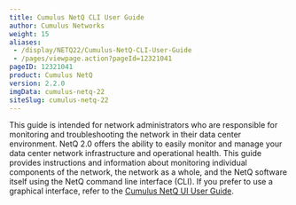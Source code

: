 ```yaml
---
title: Cumulus NetQ CLI User Guide
author: Cumulus Networks
weight: 15
aliases:
 - /display/NETQ22/Cumulus-NetQ-CLI-User-Guide
 - /pages/viewpage.action?pageId=12321041
pageID: 12321041
product: Cumulus NetQ
version: 2.2.0
imgData: cumulus-netq-22
siteSlug: cumulus-netq-22
---
```

This guide is intended for network administrators who are responsible
for monitoring and troubleshooting the network in their data center
environment. NetQ 2.0 offers the ability to easily monitor and manage
your data center network infrastructure and operational health. This
guide provides instructions and information about monitoring individual
components of the network, the network as a whole, and the NetQ software
itself using the NetQ command line interface (CLI). If you prefer to use
a graphical interface, refer to the [Cumulus NetQ UI User
Guide](/version/cumulus-netq-22/Cumulus-NetQ-UI-User-Guide/).

<article id="html-search-results" class="ht-content" style="display: none;">

</article>

<footer id="ht-footer">

</footer>
